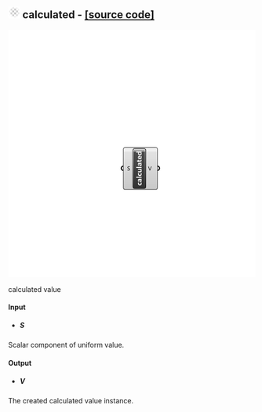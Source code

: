 ## ![](../../Images/Icons/calculated.png) calculated - [[source code]](https://github.com/Eddy3D-Dev/Eddy3D/tree/dev/calculated.cs)

![](../../Images/Components/calculated.png)

calculated value

#### Input
* ##### S 
Scalar component of uniform value.

#### Output
* ##### V
The created calculated value instance.